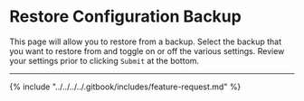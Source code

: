 # Restore Configuration Backup

This page will allow you to restore from a backup. Select the backup that you want to restore from and toggle on or off the various settings. Review your settings prior to clicking `Submit` at the bottom.

***

{% include "../../../../.gitbook/includes/feature-request.md" %}
